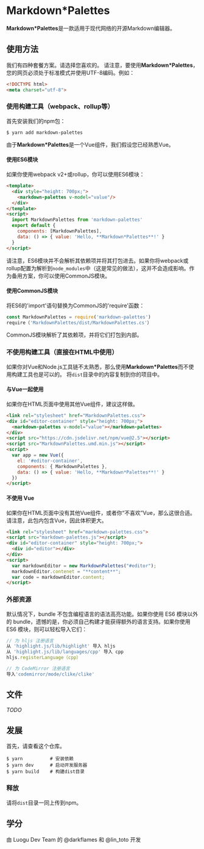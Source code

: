 # Markdown*Palettes

**Markdown*Palettes**是一款适用于现代网络的开源Markdown编辑器。

## 使用方法

我们有四种套餐方案。请选择您喜欢的。
请注意，要使用**Markdown*Palettes**，您的网页必须处于标准模式并使用UTF-8编码。例如：

```html
<!DOCTYPE html>
<meta charset="utf-8">
```

### 使用构建工具（webpack、rollup等）

首先安装我们的npm包：

```console
$ yarn add markdown-palettes
```

由于**Markdown*Palettes**是一个Vue组件，我们假设您已经熟悉Vue。

#### 使用ES6模块

如果你使用webpack v2+或rollup，你可以使用ES6模块：

```html
<template>
  <div style="height: 700px;">
    <markdown-palettes v-model="value"/>
  </div>
</template>
<script>
  import MarkdownPalettes from 'markdown-palettes'
  export default {
    components: [MarkdownPalettes],
    data: () => { value: 'Hello, **Markdown*Palettes**!' }
  }
</script>
```

请注意，ES6模块并不会解析其依赖项并将其打包进去。如果你将webpack或rollup配置为解析到`node_modules`中（这是常见的做法），这并不会造成影响。作为备用方案，你可以使用CommonJS模块。

#### 使用CommonJS模块

将ES6的'import'语句替换为CommonJS的'require'函数：

```javascript
const MarkdownPalettes = require('markdown-palettes')
require（'MarkdownPalettes/dist/MarkdownPalettes.cs'）
```

CommonJS模块解析了其依赖项，并将它们打包到内部。

### 不使用构建工具（直接在HTML中使用）

如果你对Vue和Node.js工具链不太熟悉，那么使用**Markdown*Palettes**而不使用构建工具也是可以的。
将`dist`目录中的内容复制到你的项目中。

#### 与Vue一起使用

如果你在HTML页面中使用其他Vue组件，建议这样做。

```html
<link rel="stylesheet" href="MarkdownPalettes.css">
<div id="editor-container" style="height: 700px;">
  <markdown-palettes v-model="value"></markdown-palettes>
</div>
<script src="https://cdn.jsdelivr.net/npm/vue@2.5"></script>
<script src="MarkdownPalettes.umd.min.js"></script>
<script>
  var app = new Vue({
    el: '#editor-container',
    components: { MarkdownPalettes },
    data: () => { value: 'Hello, **Markdown*Palettes**!' }
  })
</script>
```

#### 不使用 Vue

如果你在HTML页面中没有其他Vue组件，或者你“不喜欢”Vue，那么这很合适。请注意，此包内包含Vue，因此体积更大。

```html
<link rel="stylesheet" href="markdown-palettes.css">
<script src="markdown-palettes.js"></script>
<div id="editor-container" style="height: 700px;">
  <div id="editor"></div>
</div>
<script>
  var markdownEditor = new MarkdownPalettes("#editor");
  markdownEditor.contenet = "**content**";
  var code = markdownEditor.content;
</script>
```

### 外部资源

默认情况下，bundle 不包含编程语言的语法高亮功能。如果你使用 ES6 模块以外的 bundle，遗憾的是，你必须自己构建才能获得额外的语言支持。如果你使用 ES6 模块，则可以轻松导入它们：

```javascript
// 为 hljs 注册语言
从 'highlight.js/lib/highlight' 导入 hljs
从 'highlight.js/lib/languages/cpp' 导入 cpp
hljs.registerLanguage（cpp）

// 为 CodeMirror 注册语言
导入'codemirror/mode/clike/clike'
```

## 文件

_TODO_

## 发展

首先，请查看这个仓库。

```console
$ yarn          # 安装依赖
$ yarn dev      # 启动开发服务器
$ yarn build    # 构建dist目录
```

### 释放

请将`dist`目录一同上传到npm。

## 学分

由 Luogu Dev Team 的 @darkflames 和 @lin_toto 开发
